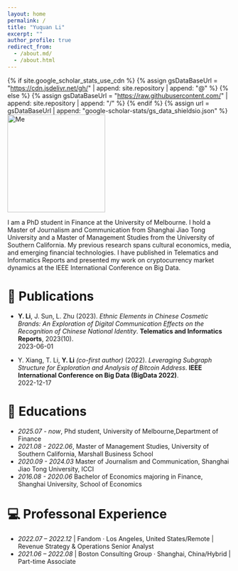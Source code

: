 ```yaml
---
layout: home
permalink: /
title: "Yuquan Li"
excerpt: ""
author_profile: true
redirect_from: 
  - /about.md/
  - /about.html
---
```

{% if site.google_scholar_stats_use_cdn %}
{% assign gsDataBaseUrl = "https://cdn.jsdelivr.net/gh/" | append: site.repository | append: "@" %}
{% else %}
{% assign gsDataBaseUrl = "https://raw.githubusercontent.com/" | append: site.repository | append: "/" %}
{% endif %}
{% assign url = gsDataBaseUrl | append: "google-scholar-stats/gs_data_shieldsio.json" %}
<img src="{{ '/images/profile.png' | relative_url }}" alt="Me" width="220">
<span class='anchor' id='about-me'></span>

I am a PhD student in Finance at the University of Melbourne. I hold a Master of Journalism and Communication from Shanghai Jiao Tong University and a Master of Management Studies from the University of Southern California. My previous research spans cultural economics, media, and emerging financial technologies. I have published in Telematics and Informatics Reports and presented my work on cryptocurrency market dynamics at the IEEE International Conference on Big Data. 


# 📝 Publications 

- **Y. Li**, J. Sun, L. Zhu (2023). *Ethnic Elements in Chinese Cosmetic Brands: An Exploration of Digital Communication Effects on the Recognition of Chinese National Identity*. **Telematics and Informatics Reports**, 2023(10).  
  <span class='pub-date'>2023-06-01</span> 


- Y. Xiang, T. Li, **Y. Li** *(co-first author)* (2022). *Leveraging Subgraph Structure for Exploration and Analysis of Bitcoin Address*. **IEEE International Conference on Big Data (BigData 2022)**.  
  <span class='pub-date'>2022-12-17</span> 

 

# 📖 Educations
- *2025.07 - now*, Phd student, University of Melbourne,Department of Finance 
- *2021.08 - 2022.06*, Master of Management Studies, University of Southern California, Marshall Business School
- *2020.09 - 2024.03*  Master of Journalism and Communication, Shanghai Jiao Tong University, ICCI
- *2016.08 - 2020.06*  Bachelor of Economics majoring in Finance, Shanghai University, School of Economics

# 💻 Professonal Experience
- *2022.07 – 2022.12* | Fandom · Los Angeles, United States/Remote       | Revenue Strategy & Operations Senior Analyst 
- *2021.06 – 2022.08* | Boston Consulting Group · Shanghai, China/Hybrid | Part-time Associate  
